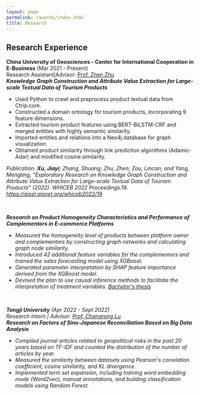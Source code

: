 ```yaml
---
layout: page
permalink: /awards/index.html
title: Research
---
```

## Research Experience
**China University of Geosciences - Center for International Cooperation in E-Business** (Mar 2021 - Present)     
Research Assistant|Advisor: [Prof. Zhen Zhu](https://grzy.cug.edu.cn/zhuzhen/zh_CN/index.htm)
<br>
**<em>Knowledge Graph Construction and Attribute Value Extraction for Large-scale Textual Data of Tourism Products</em>**      
- Used Python to crawl and preprocess product textual data from Ctrip.com.
- Constructed a domain ontology for tourism products, incorporating 9 feature dimensions.
- Extracted tourism product features using BERT-BiLSTM-CRF and merged entities with highly semantic similarity.
- Imported entities and relations into a Neo4j database for graph visualization.
- Obtained product similarity through link prediction algorithms (Adamic-Adar) and modified cosine similarity.

<em>Publication:<em/> **Xu, Jiayi**; Zhang, Shuang; Zhu, Zhen; Zou, Lincan; and Yang, Mengting, "Exploratory Research on Knowledge Graph Construction and Attribute Value Extraction for Large-scale Textual Data of Tourism Products" (2022). WHICEB 2022 Proceedings.19.
<https://aisel.aisnet.org/whiceb2022/19>

<br>

**<em>Research on Product Homogeneity Characteristics and Performance of Complementors in E-commerce Platforms</em>**
- Measured the homogeneity level of products between platform owner and complementors by constructing graph networks and calculating graph node similarity.
- Introduced 42 additional feature variables for the complementors and trained the sales forecasting model using XGBoost.
- Generated parameter interpretation by SHAP feature importance derived from the XGBoost model.
- Devised the plan to use causal inference methods to facilitate the interpretation of treatment variables.
[Bachelor's thesis](https://jiayixu17.github.io/file/Bachelor_thesis.pdf)
<br>

**Tongji University** (Apr 2022 - Sept 2022)<br> 
Research Intern | Advisor: [Prof. Changrong Lu](https://www.linkedin.com/in/drchangronglu/?locale=en_US)
<br>
**<em>Research on Factors of Sino-Japanese Reconciliation Based on Big Data Analysis</em>**
- Compiled journal articles related to geopolitical risks in the past 20 years based on TF-IDF and counted the distribution of the number of articles by year.
- Measured the similarity between datasets using Pearson's correlation coefficient, cosine similarity, and KL divergence.
- Implemented term set expansion, including training word embedding mode (Word2vec), manual annotations, and building classification models using Random Forest.
<br>

